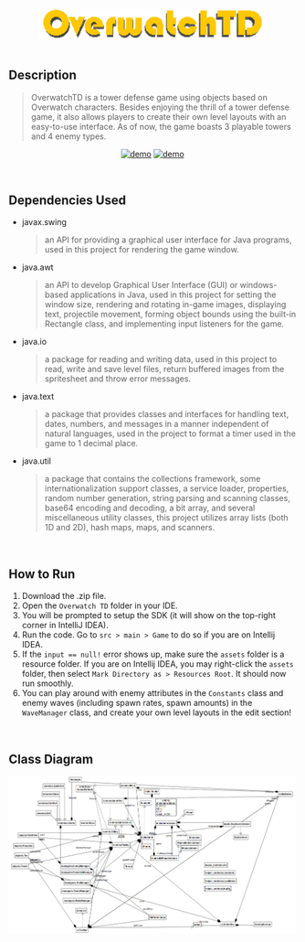 <br/>
<div align="center"><img src="/Images/Logo.png" alt="Logo" width="400"/></div>

<br/>

## Description
> OverwatchTD is a tower defense game using objects based on Overwatch characters. Besides enjoying the thrill of a tower defense game, it also allows players to create their own level layouts with an easy-to-use interface. As of now, the game boasts 3 playable towers and 4 enemy types.

<div align="center">
  
[![demo](https://img.shields.io/badge/Report-Read-blue?logo=readthedocs&logoColor=blue)](https://drive.google.com/file/d/1LskFEEZ3S8XLMA2fpQzpFd3xWOMAyoe4/view?usp=drive_link)
[![demo](https://img.shields.io/static/v1?label=Video%20Demo&message=Watch&color=red&logo=youtube&logoColor=red)](https://drive.google.com/file/d/1LskFEEZ3S8XLMA2fpQzpFd3xWOMAyoe4/view?usp=drive_link)
</div>
<br/>

## Dependencies Used

- javax.swing
  > an API for providing a graphical user interface for Java programs, used in this project for rendering the game window.

- java.awt
  > an API to develop Graphical User Interface (GUI) or windows-based applications in Java, used in this project for setting the window size, rendering and rotating in-game images, displaying text, projectile movement, forming object bounds using the built-in Rectangle class, and implementing input listeners for the game.

- java.io
  > a package for reading and writing data, used in this project to read, write and save level files, return buffered images from the spritesheet and throw error messages.

- java.text
  > a package that provides classes and interfaces for handling text, dates, numbers, and messages in a manner independent of natural languages, used in the project to format a timer used in the game to 1 decimal place.

- java.util
  > a package that contains the collections framework, some internationalization support classes, a service loader, properties, random number generation, string parsing and scanning classes, base64 encoding and decoding, a bit array, and several miscellaneous utility classes, this project utilizes array lists (both 1D and 2D), hash maps, maps, and scanners.
<br/>

## How to Run
1. Download the .zip file.
2. Open the `Overwatch TD` folder in your IDE.
3. You will be prompted to setup the SDK (it will show on the top-right corner in IntelliJ IDEA).
4. Run the code. Go to `src > main > Game` to do so if you are on Intellij IDEA.
5. If the `input == null!` error shows up, make sure the `assets` folder is a resource folder. If you are on Intellij IDEA, you may right-click the `assets` folder, then select `Mark Directory as > Resources Root`. It should now run smoothly.
6. You can play around with enemy attributes in the `Constants` class and enemy waves (including spawn rates, spawn amounts) in the `WaveManager` class, and create your own level layouts in the edit section!
<br/>

## Class Diagram
![ClassDiagram](/Images/ClassDiagram.png)
